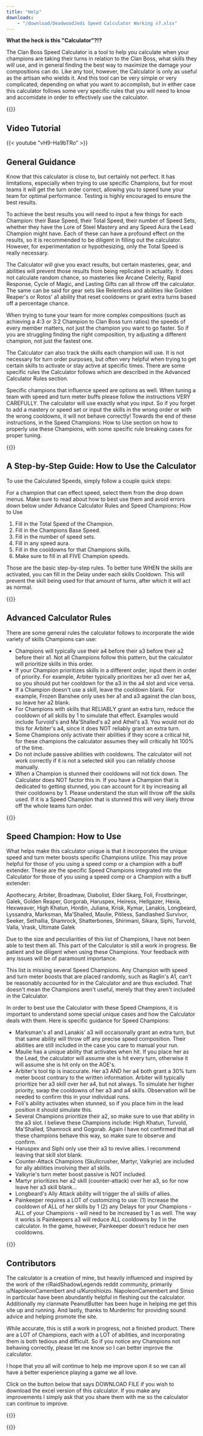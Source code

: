 ```yaml
---
title: "Help"
downloads:
    - "/download/DeadwoodJedi Speed Calculator Working v7.xlsx"
---
```


**What the heck is this "Calculator"?!?**

The Clan Boss Speed Calculator is a tool to help you calculate when your champions are taking their turns in relation to the Clan Boss, what skills they will use, and in general finding the best way to maximize the damage your compositions can do.  Like any tool, however, the Calculator is only as useful as the artisan who wields it. And this tool can be very simple or very complicated, depending on what you want to accomplish, but in either case this calculator follows some very specific rules that you will need to know and accomidate in order to effectively use the calculator. 

{{<ad>}}

## Video Tutorial
{{< youtube "vH9-Ha9bTRo" >}}

## General Guidance
Know that this calculator is close to, but certainly not perfect. It has limitations, especially when trying to use specific Champions, but for most teams it will get the turn order correct, allowing you to speed tune your team for optimal performance. Testing is highly encouraged to ensure the best results.  

To achieve the best results you will need to input a few things for each Champion: their Base Speed, their Total Speed, their number of Speed Sets, whether they have the Lore of Steel Mastery and any Speed Aura the Lead Champion might have.  Each of these can have a profound effect on the results, so it is recommended to be diligent in filling out the calculator. However, for experimentation or hypothesizing, only the Total Speed is really necessary.

The Calculator will give you exact results, but certain masteries, gear, and abilities will prevent those results from being replicated in actuality.  It does not calculate random chance, so masteries like Arcane Celerity, Rapid Response, Cycle of Magic, and Lasting Gifts can all throw off the calculator. The same can be said for gear sets like Relentless and abilities like Golden Reaper's or Rotos' a1 ability that reset cooldowns or grant extra turns based off a percentage chance.

When trying to tune your team for more complex compositions (such as achieving a 4:3 or 3:2 Champion to Clan Boss turn ratios) the speeds of every member matters, not just the champion you want to go faster. So if you are struggling finding the right composition, try adjusting a different champion, not just the fastest one.

The Calculator can also track the skills each champion will use. It is not necessary for turn order purposes, but often very helpful when trying to get certain skills to activate or stay active at specific times. There are some specific rules the Calculator follows which are described in the Advanced Calculator Rules section.

Specific champions that influence speed are options as well. When tuning a team with speed and turn meter buffs please follow the instructions VERY CAREFULLY.  The calculator will use exactly what you input. So if you forget to add a mastery or speed set or input the skills in the wrong order or with the wrong cooldowns, it will not behave correctly! Towards the end of these instructions, in the Speed Champions: How to Use section on how to properly use these Champions, with some specific rule breaking cases for proper tuning.

{{<ad>}}

## A Step-by-Step Guide: How to Use the Calculator
To use the Calculated Speeds, simply follow a couple quick steps:

For a champion that can effect speed, select them from the drop down menus. Make sure to read about how to best use them and avoid errors down below under Advance Calculator Rules and Speed Champions: How to Use

1. Fill in the Total Speed of the Champion.
1. Fill in the Champions Base Speed.
1. Fill in the number of speed sets.
1. Fill in any speed aura.
1. Fill in the cooldowns for that Champions skills.
1. Make sure to fill in all FIVE Champion speeds. 

Those are the basic step-by-step rules. To better tune WHEN the skills are activated, you can fill in the Delay under each skills Cooldown.  This will prevent the skill being used for that amount of turns, after which it will act as normal. 

{{<ad>}}

## Advanced Calculator Rules
There are some general rules the calculator follows to incorporate the wide variety of skills Champions can use:

- Champions will typically use their a4 before their a3 before their a2 before their a1.  Not all Champions follow this pattern, but the calculator will prioritize skills in this order.
- If your Champion prioritizes skills in a different order, input them in order of priority. For example, Arbiter typically prioritizes her a3 over her a4, so you should put her cooldown for the a3 in the a4 slot and vice versa.
- If a Champion doesn't use a skill, leave the cooldown blank. For example, Frozen Banshee only uses her a1 and a3 against the clan boss, so leave her a2 blank.
- For Champions with skills that RELIABLY grant an extra turn, reduce the cooldown of all skills by 1 to simulate that effect. Examples would include Turvold's and Ma'Shalled's a2 and Athel's a3. You would not do this for Arbiter's a4, since it does NOT reliably grant an extra turn.
- Some Champions only activate their abilities if they score a critical hit, for these champions the calculator assumes they will critically hit 100% of the time.
- Do not include passive abilities with cooldowns. The calculator will not work correctly if it is not a selected skill you can reliably choose manually.
- When a Champion is stunned their cooldowns will not tick down. The Calculator does NOT factor this in. If you have a Champion that is dedicated to getting stunned, you can account for it by increasing all their cooldowns by 1. Please understand the stun will throw off the skills used. If it is a Speed Champion that is stunned this will very likely throw off the whole teams turn order.

{{<ad>}}

## Speed Champion: How to Use
What helps make this calculator unique is that it incorporates the unique speed and turn meter boosts specific Champions utilize.  This may prove helpful for those of you using a speed comp or a champion with a buff extender. These are the specific Speed Champions integrated into the Calculator for those of you using a speed comp or a Champion with a buff extender:

Apothecary, Arbiter, Broadmaw, Diabolist, Elder Skarg, Foli, Frostbringer, Galek, Golden Reaper, Gorgorab, Haruspex, Heiress, Hellgazer, Hexia, Hexweaver, High Khatun, Hordin, Juliana, Krisk, Kymar, Lanakis, Longbeard, Lyssandra, Marksman, Ma'Shalled, Maulie, Pitiless, Sandlashed Survivor, Seeker, Sethallia, Shamrock, Shatterbones, Shirimani, Sikara, Siphi, Turvold, Valla, Vrask, Ultimate Galek

Due to the size and peculiarities of this list of Champions, I have not been able to test them all. This part of the Calculator is still a work in progress. Be patient and be diligent when using these Champions. Your feedback with any issues will be of paramount importance.

This list is missing several Speed Champions.  Any Champion with speed and turn meter boosts that are placed randomly, such as Raglin's A1, can't be reasonably accounted for in the Calculator and are thus excluded. That doesn't mean the Champions aren't useful, merely that they aren't included in the Calculator.

In order to best use the Calculator with these Speed Champions, it is important to understand some special unique cases and how the Calculator deals with them. Here is specific guidance for Speed Champions:

-   Marksman's a1 and Lanakis' a3 will occaisonally grant an extra turn, but that same ability will throw off any precise speed composition. Their abilities are still included in the case you care to manual your run.
-    Maulie has a unique ability that activates when hit.  If you place her as the Lead, the calculator will assume she is hit every turn, otherwise it will assume she is hit only on the AOE's.
-    Arbiter's tool tip is inaccurate. Her a3 AND her a4 both grant a 30% turn meter boost contrary to the written information. Arbiter will typically prioritize her a3 skill over her a4, but not always.  To simulate her higher priority, swap the cooldowns of her a3 and a4 skills. Observation will be needed to confirm this in your individual runs.
-    Foli's ability activates when stunned, so if you place him in the lead position it should simulate this. 
-    Several Champions prioritize their a2, so make sure to use that ability in the a3 slot. I believe these Champions include: High Khatun, Turvold, Ma'Shalled, Shamrock and Gogorab. Again I have not confirmed that all these champions behave this way, so make sure to observe and confirm.
-    Haruspex and Siphi only use their a3 to revive allies. I recommend leaving that skill slot blank.
-    Counter-Attack Champions (Skullcrusher, Martyr, Valkyrie) are included for ally abilities involving their a1 skills.
-    Valkyrie's turn meter boost passive is NOT included.
-    Martyr prioritizes her a2 skill (counter-attack) over her a3, so for now leave her a3 skill blank...
-    Longbeard's Ally Attack ability will trigger the a1 skills of allies.
-    Painkeeper requires a LOT of customizing to use: (1) increase the cooldown of ALL of her skills by 1 (2) any Delays for your Champions - ALL of your Champions - will need to be increased by 1 as well. The way it works is Painkeepers a3 will reduce ALL cooldowns by 1 in the calculator. In the game, however, Painkeeper doesn't reduce her own cooldowns.

{{<ad>}}

## Contributors
The calculator is a creation of mine, but heavily influenced and inspired by the work of the r/RaidShadowLegends reddit community, primarily u/NapoleonCamembert and u/Kuroshioizo. NapoleonCamembert and Sinso in particular have been abundantly helpful in fleshing out the calculator. Additionally my clanmate PeanutButter has been huge in helping me get this site up and running. And lastly, thanks to MurderInc for providing sound advice and helping promote the site.

While accurate, this is still a work in progress, not a finished product. There are a LOT of Champions, each with a LOT of abilities, and incorporating them is both tedious and difficult. So if you notice any Champions not behaving correctly, please let me know so I can better improve the calculator.

I hope that you all will continue to help me improve upon it so we can all have a better experience playing a game we all love.  

Click on the button below that says DOWNLOAD FILE if you wish to download the excel version of this calculator. If you make any improvements I simply ask that you share them with me so the calculator can continue to improve.

{{<download>}}

{{<ad>}}